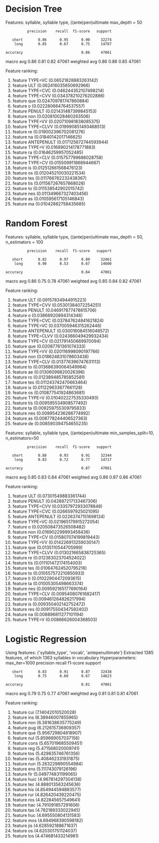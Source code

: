# Decision Tree

Features: syllable, syllable type, ((ante)pen)ultimate
max_depth = 50

              precision    recall  f1-score   support

       short       0.86      0.95      0.90     32274
        long       0.85      0.67      0.75     14787

    accuracy                           0.86     47061
   macro avg       0.86      0.81      0.82     47061
weighted avg       0.86      0.86      0.85     47061

Feature ranking:
1. feature TYPE=VC (0.06521828883263142)
2. feature ULT (0.062416035650692966)
3. feature TYPE=CVC (0.046244352107498214)
4. feature TYPE=CVV (0.034378210276202886)
5. feature que (0.024709781747860884)
6. feature o (0.022280664764537557)
7. feature PENULT (0.021431487399845153)
8. feature non (0.020810028460263506)
9. feature TYPE=VV (0.020710981838085375)
10. feature TYPE=CLVV (0.019990851493468513)
11. feature re (0.019002396702081276)
12. feature na (0.01840142017146625)
13. feature ANTEPENULT (0.017125672744593944)
14. feature TYPE=V (0.016890214178771883)
15. feature ra (0.01646259957052485)
16. feature TYPE=CLV (0.015757799686028758)
17. feature TYPE=CV (0.015509911868944667)
18. feature is (0.012512661568476123)
19. feature os (0.012045210030221534)
20. feature tes (0.011766762232438367)
21. feature tis (0.011567267657868028)
22. feature to (0.011538542902015742)
23. feature nes (0.011349667327403456)
24. feature as (0.010595617105146843)
25. feature ma (0.01042882758435685)

# Random Forest

Features: syllable, syllable type, ((ante)pen)ultimate
max_depth = 50, n_estimators = 100

              precision    recall  f1-score   support

       short       0.82      0.97      0.89     32461
        long       0.90      0.53      0.67     14600

    accuracy                           0.84     47061
   macro avg       0.86      0.75      0.78     47061
weighted avg       0.85      0.84      0.82     47061

Feature ranking:
1. feature ULT (0.09157834944915223)
2. feature TYPE=CVV (0.05301384072254251)
3. feature PENULT (0.046917877478615706)
4. feature o (0.03866920894314346)
5. feature TYPE=CVC (0.037847624841621824)
6. feature TYPE=VC (0.037005946315262446)
7. feature ANTEPENULT (0.030016084516046572)
8. feature TYPE=CLVV (0.024366049429932434)
9. feature TYPE=CV (0.021791450669970094)
10. feature que (0.02087761361074333)
11. feature TYPE=VV (0.020116998090197766)
12. feature non (0.018624831078603438)
13. feature TYPE=CLV (0.013776396747631113)
14. feature to (0.013686390064549964)
15. feature ae (0.01306099820026396)
16. feature ro (0.012389485785852581)
17. feature tes (0.011243742470663464)
18. feature is (0.011229633677661128)
19. feature os (0.010877541924863681)
20. feature TYPE=V (0.010402227535330493)
21. feature tis (0.009595534908577492)
22. feature ta (0.009259755309795833)
23. feature nes (0.008954236286774992)
24. feature as (0.008778244406527363)
25. feature de (0.008590394754655235)

Features: syllable, syllable type, ((ante)pen)ultimate
min_samples_split=10, n_estimators=50

              precision    recall  f1-score   support

       short       0.88      0.93      0.91     32344
        long       0.83      0.72      0.77     14717

    accuracy                           0.87     47061
   macro avg       0.85      0.83      0.84     47061
weighted avg       0.86      0.87      0.86     47061

Feature ranking:
1. feature ULT (0.07301549883361744)
2. feature PENULT (0.042687217133467306)
3. feature TYPE=CVV (0.03357972933078848)
4. feature TYPE=CVC (0.0266597925021095)
5. feature ANTEPENULT (0.02263747151698124)
6. feature TYPE=VC (0.021965179915272054)
7. feature o (0.020508473526508482)
8. feature non (0.016902299993458436)
9. feature TYPE=CV (0.015807074199819443)
10. feature TYPE=VV (0.014226913259030147)
11. feature que (0.0135110544705999)
12. feature TYPE=CLVV (0.013021665838725365)
13. feature re (0.012383023704524022)
14. feature tis (0.011101472174154003)
15. feature tes (0.010647624520795216)
16. feature to (0.010557572210850933)
17. feature ti (0.01022904472093615)
18. feature ta (0.01005305498663374)
19. feature nes (0.009592165177690164)
20. feature TYPE=CLV (0.00954080761682417)
21. feature ro (0.009461264826217994)
22. feature is (0.009350402142752472)
23. feature res (0.009175504347592402)
24. feature na (0.008896811277101194)
25. feature TYPE=V (0.00866626004368503)

# Logistic Regression

Using features: {'syllable_type', 'vocab', 'antepenultimate'}
Extracted 1385 features, of which 1363 syllables in vocabulary
Hyperparameters: max_iter=1000
              precision    recall  f1-score   support

       short       0.83      0.91      0.87     32438
        long       0.75      0.60      0.67     14623

    accuracy                           0.81     47061
   macro avg       0.79      0.75      0.77     47061
weighted avg       0.81      0.81      0.81     47061

Feature ranking:
1. feature cui (7.14042010520028)
2. feature ins (6.38946007855965)
3. feature non (6.381638635775249)
4. feature pug (6.212615736909357)
5. feature que (5.956729804818907)
6. feature nul (5.859669057037156)
7. feature cons (5.657019685509451)
8. feature reg (5.471568020009741)
9. feature tos (5.429835746761356)
10. feature ras (5.408462331931875)
11. feature nun (5.263229890554984)
12. feature ens (5.111743079126196)
13. feature fir (5.049774831199065)
14. feature huic (4.967814297304138)
15. feature tec (4.888013563245636)
16. feature his (4.854944594893577)
17. feature rur (4.826420439220475)
18. feature ros (4.822845657549641)
19. feature hac (4.791091857291606)
20. feature tas (4.782189333022945)
21. feature huc (4.695550804131583)
22. feature mos (4.694968390598182)
23. feature jis (4.628592188671637)
24. feature os (4.620301751124037)
25. feature los (4.474681433214981)
